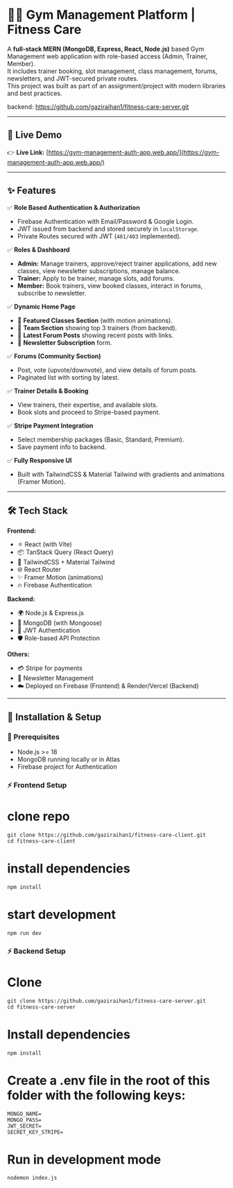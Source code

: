 # 🏋️‍♂️ Gym Management Platform | Fitness Care

A **full-stack MERN (MongoDB, Express, React, Node.js)** based Gym Management web application with role-based access (Admin, Trainer, Member).  
It includes trainer booking, slot management, class management, forums, newsletters, and JWT-secured private routes.  
This project was built as part of an assignment/project with modern libraries and best practices.

backend: https://github.com/gaziraihan1/fitness-care-server.git

---

## 🚀 Live Demo

👉 **Live Link:** [https://gym-management-auth-app.web.app/](https://gym-management-auth-app.web.app/)     

---

## ✨ Features

✅ **Role Based Authentication & Authorization**  
- Firebase Authentication with Email/Password & Google Login.  
- JWT issued from backend and stored securely in `localStorage`.  
- Private Routes secured with JWT (`401/403` implemented).  

✅ **Roles & Dashboard**  
- **Admin:** Manage trainers, approve/reject trainer applications, add new classes, view newsletter subscriptions, manage balance.  
- **Trainer:** Apply to be trainer, manage slots, add forums.  
- **Member:** Book trainers, view booked classes, interact in forums, subscribe to newsletter.

✅ **Dynamic Home Page**  
- 🌟 **Featured Classes Section** (with motion animations).  
- 🌟 **Team Section** showing top 3 trainers (from backend).  
- 🌟 **Latest Forum Posts** showing recent posts with links.  
- 🌟 **Newsletter Subscription** form.

✅ **Forums (Community Section)**  
- Post, vote (upvote/downvote), and view details of forum posts.  
- Paginated list with sorting by latest.

✅ **Trainer Details & Booking**  
- View trainers, their expertise, and available slots.  
- Book slots and proceed to Stripe-based payment.

✅ **Stripe Payment Integration**  
- Select membership packages (Basic, Standard, Premium).  
- Save payment info to backend.

✅ **Fully Responsive UI**  
- Built with TailwindCSS & Material Tailwind with gradients and animations (Framer Motion).

---

## 🛠️ Tech Stack

**Frontend:**
- ⚛️ React (with Vite)
- 📦 TanStack Query (React Query)
- 🎨 TailwindCSS + Material Tailwind
- 🌐 React Router
- ✨ Framer Motion (animations)
- 🔥 Firebase Authentication

**Backend:**
- 🌍 Node.js & Express.js
- 🍃 MongoDB (with Mongoose)
- 🔐 JWT Authentication
- 🛡️ Role-based API Protection

**Others:**
- 💳 Stripe for payments
- 📮 Newsletter Management
- ☁️ Deployed on Firebase (Frontend) & Render/Vercel (Backend)

---

## 📌 Installation & Setup

### 🔧 Prerequisites
- Node.js >= 18
- MongoDB running locally or in Atlas
- Firebase project for Authentication

### ⚡ Frontend Setup
# clone repo

```
git clone https://github.com/gaziraihan1/fitness-care-client.git
cd fitness-care-client
```
# install dependencies
```
npm install
```

# start development
```
npm run dev
```

### ⚡ Backend Setup

# Clone
```
git clone https://github.com/gaziraihan1/fitness-care-server.git
cd fitness-care-server
```

# Install dependencies
```
npm install
```

# Create a .env file in the root of this folder with the following keys:
```
MONGO_NAME=
MONGO_PASS=
JWT_SECRET=
SECRET_KEY_STRIPE=

```

# Run in development mode
```
nodemon index.js
```

